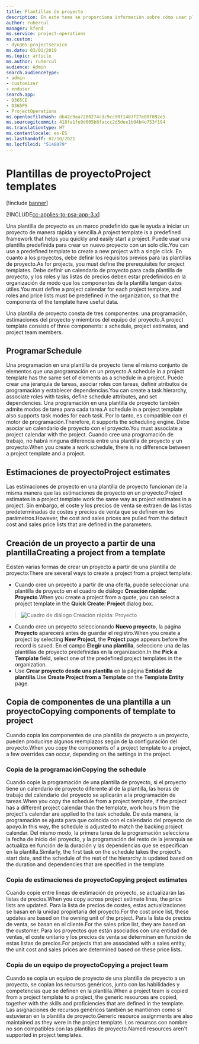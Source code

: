 ```yaml
---
title: Plantillas de proyecto
description: En este tema se proporciona información sobre cómo usar plantillas de proyecto para una configuración rápida del proyecto.
author: ruhercul
manager: kfend
ms.service: project-operations
ms.custom:
- dyn365-projectservice
ms.date: 03/01/2019
ms.topic: article
ms.author: ruhercul
audience: Admin
search.audienceType:
- admin
- customizer
- enduser
search.app:
- D365CE
- D365PS
- ProjectOperations
ms.openlocfilehash: db42c9ea7280274cdc9cc90f1487f27e08f892e5
ms.sourcegitcommit: 418fa1fe9d605b8faccc2d5dee1b04b4e753f194
ms.translationtype: HT
ms.contentlocale: es-ES
ms.lasthandoff: 02/10/2021
ms.locfileid: "5148079"
---
```

# <a name="project-templates"></a><span data-ttu-id="38b79-103">Plantillas de proyecto</span><span class="sxs-lookup"><span data-stu-id="38b79-103">Project templates</span></span> 

[!include [banner](../includes/psa-now-project-operations.md)]

[!INCLUDE[cc-applies-to-psa-app-3.x](../includes/cc-applies-to-psa-app-3x.md)]

<span data-ttu-id="38b79-104">Una plantilla de proyecto es un marco predefinido que le ayuda a iniciar un proyecto de manera rápida y sencilla.</span><span class="sxs-lookup"><span data-stu-id="38b79-104">A project template is a predefined framework that helps you quickly and easily start a project.</span></span> <span data-ttu-id="38b79-105">Puede usar una plantilla predefinida para crear un nuevo proyecto con un solo clic.</span><span class="sxs-lookup"><span data-stu-id="38b79-105">You can use a predefined template to create a new project with a single click.</span></span> <span data-ttu-id="38b79-106">En cuanto a los proyectos, debe definir los requisitos previos para las plantillas de proyecto.</span><span class="sxs-lookup"><span data-stu-id="38b79-106">As for projects, you must define the prerequisites for project templates.</span></span> <span data-ttu-id="38b79-107">Debe definir un calendario de proyecto para cada plantilla de proyecto, y los roles y las listas de precios deben estar predefinidos en la organización de modo que los componentes de la plantilla tengan datos útiles.</span><span class="sxs-lookup"><span data-stu-id="38b79-107">You must define a project calendar for each project template, and roles and price lists must be predefined in the organization, so that the components of the template have useful data.</span></span>

<span data-ttu-id="38b79-108">Una plantilla de proyecto consta de tres componentes: una programación, estimaciones del proyecto y miembros del equipo del proyecto.</span><span class="sxs-lookup"><span data-stu-id="38b79-108">A project template consists of three components: a schedule, project estimates, and project team members.</span></span>

## <a name="schedule"></a><span data-ttu-id="38b79-109">Programar</span><span class="sxs-lookup"><span data-stu-id="38b79-109">Schedule</span></span>

<span data-ttu-id="38b79-110">Una programación en una plantilla de proyecto tiene el mismo conjunto de elementos que una programación en un proyecto.</span><span class="sxs-lookup"><span data-stu-id="38b79-110">A schedule in a project template has the same set of elements as a schedule in a project.</span></span> <span data-ttu-id="38b79-111">Puede crear una jerarquía de tareas, asociar roles con tareas, definir atributos de programación y establecer dependencias.</span><span class="sxs-lookup"><span data-stu-id="38b79-111">You can create a task hierarchy, associate roles with tasks, define schedule attributes, and set dependencies.</span></span> <span data-ttu-id="38b79-112">Una programación en una plantilla de proyecto también admite modos de tarea para cada tarea.</span><span class="sxs-lookup"><span data-stu-id="38b79-112">A schedule in a project template also supports task modes for each task.</span></span> <span data-ttu-id="38b79-113">Por lo tanto, es compatible con el motor de programación.</span><span class="sxs-lookup"><span data-stu-id="38b79-113">Therefore, it supports the scheduling engine.</span></span> <span data-ttu-id="38b79-114">Debe asociar un calendario de proyecto con el proyecto.</span><span class="sxs-lookup"><span data-stu-id="38b79-114">You must associate a project calendar with the project.</span></span> <span data-ttu-id="38b79-115">Cuando cree una programación de trabajo, no habrá ninguna diferencia entre una plantilla de proyecto y un proyecto.</span><span class="sxs-lookup"><span data-stu-id="38b79-115">When you create a work schedule, there is no difference between a project template and a project.</span></span>

## <a name="project-estimates"></a><span data-ttu-id="38b79-116">Estimaciones de proyecto</span><span class="sxs-lookup"><span data-stu-id="38b79-116">Project estimates</span></span>

<span data-ttu-id="38b79-117">Las estimaciones de proyecto en una plantilla de proyecto funcionan de la misma manera que las estimaciones de proyecto en un proyecto.</span><span class="sxs-lookup"><span data-stu-id="38b79-117">Project estimates in a project template work the same way as project estimates in a project.</span></span> <span data-ttu-id="38b79-118">Sin embargo, el coste y los precios de venta se extraen de las listas predeterminadas de costes y precios de venta que se definen en los parámetros.</span><span class="sxs-lookup"><span data-stu-id="38b79-118">However, the cost and sales prices are pulled from the default cost and sales price lists that are defined in the parameters.</span></span>

## <a name="creating-a-project-from-a-template"></a><span data-ttu-id="38b79-119">Creación de un proyecto a partir de una plantilla</span><span class="sxs-lookup"><span data-stu-id="38b79-119">Creating a project from a template</span></span>
 
<span data-ttu-id="38b79-120">Existen varias formas de crear un proyecto a partir de una plantilla de proyecto:</span><span class="sxs-lookup"><span data-stu-id="38b79-120">There are several ways to create a project from a project template:</span></span>

- <span data-ttu-id="38b79-121">Cuando cree un proyecto a partir de una oferta, puede seleccionar una plantilla de proyecto en el cuadro de diálogo **Creación rápida: Proyecto**.</span><span class="sxs-lookup"><span data-stu-id="38b79-121">When you create a project from a quote, you can select a project template in the **Quick Create: Project** dialog box.</span></span>

> ![Cuadro de diálogo Creación rápida: Proyecto](media/project-11.png)

- <span data-ttu-id="38b79-123">Cuando cree un proyecto seleccionando **Nuevo proyecto**, la página **Proyecto** aparecerá antes de guardar el registro.</span><span class="sxs-lookup"><span data-stu-id="38b79-123">When you create a project by selecting **New Project**, the **Project** page appears before the record is saved.</span></span> <span data-ttu-id="38b79-124">En el campo **Elegir una plantilla**, seleccione una de las plantillas de proyecto predefinidas en la organización.</span><span class="sxs-lookup"><span data-stu-id="38b79-124">In the **Pick a Template** field, select one of the predefined project templates in the organization.</span></span>
- <span data-ttu-id="38b79-125">Use **Crear proyecto desde una plantilla** en la página **Entidad de plantilla**.</span><span class="sxs-lookup"><span data-stu-id="38b79-125">Use **Create Project from a Template** on the **Template Entity** page.</span></span>

## <a name="copying-components-of-template-to-project"></a><span data-ttu-id="38b79-126">Copia de componentes de una plantilla a un proyecto</span><span class="sxs-lookup"><span data-stu-id="38b79-126">Copying components of template to project</span></span>

<span data-ttu-id="38b79-127">Cuando copia los componentes de una plantilla de proyecto a un proyecto, pueden producirse algunos reemplazos según de la configuración del proyecto.</span><span class="sxs-lookup"><span data-stu-id="38b79-127">When you copy the components of a project template to a project, a few overrides can occur, depending on the settings in the project.</span></span>

### <a name="copying-the-schedule"></a><span data-ttu-id="38b79-128">Copia de la programación</span><span class="sxs-lookup"><span data-stu-id="38b79-128">Copying the schedule</span></span>

<span data-ttu-id="38b79-129">Cuando copie la programación de una plantilla de proyecto, si el proyecto tiene un calendario de proyecto diferente al de la plantilla, las horas de trabajo del calendario del proyecto se aplicarán a la programación de tareas.</span><span class="sxs-lookup"><span data-stu-id="38b79-129">When you copy the schedule from a project template, if the project has a different project calendar than the template, work hours from the project's calendar are applied to the task schedule.</span></span> <span data-ttu-id="38b79-130">De esta manera, la programación se ajusta para que coincida con el calendario del proyecto de apoyo.</span><span class="sxs-lookup"><span data-stu-id="38b79-130">In this way, the schedule is adjusted to match the backing project calendar.</span></span> <span data-ttu-id="38b79-131">Del mismo modo, la primera tarea de la programación selecciona la fecha de inicio del proyecto, y la programación del resto de la jerarquía se actualiza en función de la duración y las dependencias que se especifican en la plantilla.</span><span class="sxs-lookup"><span data-stu-id="38b79-131">Similarly, the first task on the schedule takes the project's start date, and the schedule of the rest of the hierarchy is updated based on the duration and dependencies that are specified in the template.</span></span> 

### <a name="copying-project-estimates"></a><span data-ttu-id="38b79-132">Copia de estimaciones de proyecto</span><span class="sxs-lookup"><span data-stu-id="38b79-132">Copying project estimates</span></span> 

<span data-ttu-id="38b79-133">Cuando copie entre líneas de estimación de proyecto, se actualizarán las listas de precios.</span><span class="sxs-lookup"><span data-stu-id="38b79-133">When you copy across project estimate lines, the price lists are updated.</span></span> <span data-ttu-id="38b79-134">Para la lista de precios de costes, estas actualizaciones se basan en la unidad propietaria del proyecto.</span><span class="sxs-lookup"><span data-stu-id="38b79-134">For the cost price list, these updates are based on the owning unit of the project.</span></span> <span data-ttu-id="38b79-135">Para la lista de precios de venta, se basan en el cliente.</span><span class="sxs-lookup"><span data-stu-id="38b79-135">For the sales price list, they are based on the customer.</span></span> <span data-ttu-id="38b79-136">Para los proyectos que están asociados con una entidad de ventas, el coste unitario y los precios de venta se determinan en función de estas listas de precios.</span><span class="sxs-lookup"><span data-stu-id="38b79-136">For projects that are associated with a sales entity, the unit cost and sales prices are determined based on these price lists.</span></span>

### <a name="copying-a-project-team"></a><span data-ttu-id="38b79-137">Copia de un equipo de proyecto</span><span class="sxs-lookup"><span data-stu-id="38b79-137">Copying a project team</span></span>

<span data-ttu-id="38b79-138">Cuando se copia un equipo de proyecto de una plantilla de proyecto a un proyecto, se copian los recursos genéricos, junto con las habilidades y competencias que se definen en la plantilla.</span><span class="sxs-lookup"><span data-stu-id="38b79-138">When a project team is copied from a project template to a project, the generic resources are copied, together with the skills and proficiencies that are defined in the template.</span></span> <span data-ttu-id="38b79-139">Las asignaciones de recursos genéricos también se mantienen como si estuvieran en la plantilla de proyecto.</span><span class="sxs-lookup"><span data-stu-id="38b79-139">Generic resource assignments are also maintained as they were in the project template.</span></span> <span data-ttu-id="38b79-140">Los recursos con nombre no son compatibles con las plantillas de proyecto.</span><span class="sxs-lookup"><span data-stu-id="38b79-140">Named resources aren't supported in project templates.</span></span>
